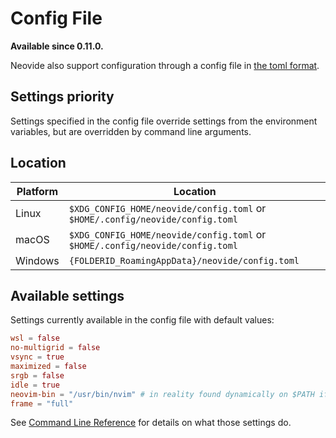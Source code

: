 # Config File

**Available since 0.11.0.**

Neovide also support configuration through a config file in [the toml format](https://toml.io).

## Settings priority

Settings specified in the config file override settings from the environment variables, but are
overridden by command line arguments.

## Location

|Platform|Location|
|--------|-----|
|Linux|`$XDG_CONFIG_HOME/neovide/config.toml` or `$HOME/.config/neovide/config.toml`|
|macOS|`$XDG_CONFIG_HOME/neovide/config.toml` or `$HOME/.config/neovide/config.toml`|
|Windows|`{FOLDERID_RoamingAppData}/neovide/config.toml`|

## Available settings

Settings currently available in the config file with default values:

```toml
wsl = false
no-multigrid = false
vsync = true
maximized = false
srgb = false
idle = true
neovim-bin = "/usr/bin/nvim" # in reality found dynamically on $PATH if unset
frame = "full"
```

See [Command Line Reference](command-line-reference.md) for details on what those settings do.
